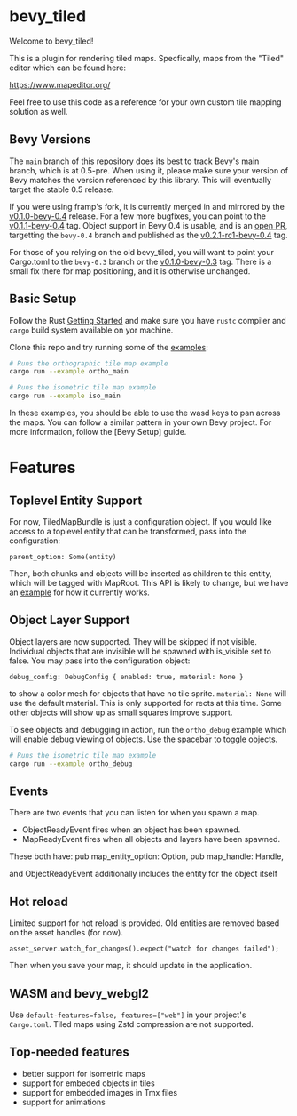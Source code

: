 # bevy_tiled

Welcome to bevy_tiled!

This is a plugin for rendering tiled maps. Specfically, maps from the "Tiled" editor which can be found here:

https://www.mapeditor.org/

Feel free to use this code as a reference for your own custom tile mapping solution as well.

## Bevy Versions

The `main` branch of this repository does its best to track Bevy's main branch, which is at 0.5-pre. When using it, please make sure your version of Bevy matches the version referenced by this library. This will eventually target the stable 0.5 release.

If you were using framp's fork, it is currently merged in and mirrored by the [v0.1.0-bevy-0.4](https://github.com/StarArawn/bevy_tiled/releases/tag/v0.1.0-bevy-0.4) release. For a few more bugfixes, you can point to the [v0.1.1-bevy-0.4](https://github.com/StarArawn/bevy_tiled/releases/tag/v0.1.1-bevy-0.4) tag. Object support in Bevy 0.4 is usable, and is an [open PR](https://github.com/StarArawn/bevy_tiled/pull/41), targetting the `bevy-0.4` branch and published as the [v0.2.1-rc1-bevy-0.4](https://github.com/StarArawn/bevy_tiled/releases/tag/v0.2.1-rc1-bevy-0.4) tag.

For those of you relying on the old bevy_tiled, you will want to point your Cargo.toml to the `bevy-0.3` branch or the [v0.1.0-bevy-0.3](https://github.com/StarArawn/bevy_tiled/releases/tag/v0.1.0-bevy-0.3) tag. There is a small fix there for map positioning, and it is otherwise unchanged.

## Basic Setup

Follow the Rust [Getting Started](https://www.rust-lang.org/learn/get-started) and make sure you have `rustc` compiler and `cargo` build system available on yor machine.

Clone this repo and try running some of the [examples](/examples):

```sh
# Runs the orthographic tile map example
cargo run --example ortho_main
```

```sh
# Runs the isometric tile map example
cargo run --example iso_main
```

In these examples, you should be able to use the wasd keys to pan across the maps. You can follow a similar pattern in your own Bevy project. For more information, follow the [Bevy Setup] guide.

# Features
## Toplevel Entity Support

For now, TiledMapBundle is just a configuration object. If you would like access to a toplevel entity that can be transformed, pass into the configuration:

    parent_option: Some(entity)

Then, both chunks and objects will be inserted as children to this entity, which will be tagged with MapRoot. This API is likely to change, but we have an [example](/examples/parent_entity.rs) for how it currently works.
## Object Layer Support

Object layers are now supported. They will be skipped if not visible. Individual objects that are invisible
will be spawned with is_visible set to false. You may pass into the configuration object:

    debug_config: DebugConfig { enabled: true, material: None }

to show a color mesh for objects that have no tile sprite. `material: None` will use the default material.
This is only supported for rects at this time. Some other objects will show up as small squares improve support.

To see objects and debugging in action, run the `ortho_debug` example which will enable debug viewing of objects.
Use the spacebar to toggle objects.

```sh
# Runs the isometric tile map example
cargo run --example ortho_debug
```

## Events

There are two events that you can listen for when you spawn a map.

- ObjectReadyEvent fires when an object has been spawned.
- MapReadyEvent fires when all objects and layers have been spawned.

These both have:
    pub map_entity_option: Option<Entity>,
    pub map_handle: Handle<Map>,

and ObjectReadyEvent additionally includes the entity for the object itself

## Hot reload

Limited support for hot reload is provided. Old entities are removed based on the asset handles (for now).

    asset_server.watch_for_changes().expect("watch for changes failed");

Then when you save your map, it should update in the application.

## WASM and bevy_webgl2

Use `default-features=false, features=["web"]` in your project's `Cargo.toml`. Tiled maps using Zstd compression are not supported.

## Top-needed features

  * better support for isometric maps
  * support for embeded objects in tiles
  * support for embedded images in Tmx files
  * support for animations
